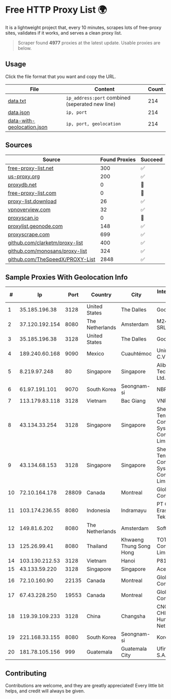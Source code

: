 
# Free HTTP Proxy List 🌍

It is a lightweight project that, every 10 minutes, scrapes lots of free-proxy sites, validates if it works, and serves a clean proxy list.


> Scraper found **4977** proxies at the latest update. Usable proxies are below.

## Usage

Click the file format that you want and copy the URL.


|File|Content|Count|
|----|-------|-----|
|[data.txt](https://raw.githubusercontent.com/themiralay/Proxy-List-World/master/data.txt)|`ip_address:port` combined (seperated new line)|214|
|[data.json](https://raw.githubusercontent.com/themiralay/Proxy-List-World/master/data.json)|`ip, port`|214|
|[data-with-geolocation.json](https://raw.githubusercontent.com/themiralay/Proxy-List-World/master/data-with-geolocation.json)|`ip, port, geolocation`|214|

## Sources

|Source|Found Proxies|Succeed|
|------|-------------|-------|
|[free-proxy-list.net](https://free-proxy-list.net)|300|✅|
|[us-proxy.org](https://www.us-proxy.org)|200|✅|
|[proxydb.net](http://proxydb.net)|0|🚫|
|[free-proxy-list.com](https://free-proxy-list.com/?page=&port=&type%5B%5D=http&type%5B%5D=https&up_time=0&search=Search)|0|🚫|
|[proxy-list.download](https://www.proxy-list.download/HTTP)|26|✅|
|[vpnoverview.com](https://vpnoverview.com/privacy/anonymous-browsing/free-proxy-servers)|32|✅|
|[proxyscan.io](https://www.proxyscan.io)|0|🚫|
|[proxylist.geonode.com](https://proxylist.geonode.com/api/proxy-list?limit=300&page=1&sort_by=lastChecked&sort_type=desc&protocols=http,https)|148|✅|
|[proxyscrape.com](https://api.proxyscrape.com/v2/?request=displayproxies&protocol=http&timeout=10000&country=all&ssl=all&anonymity=all)|699|✅|
|[github.com/clarketm/proxy-list](https://raw.githubusercontent.com/clarketm/proxy-list/master/proxy-list-raw.txt)|400|✅|
|[github.com/monosans/proxy-list](https://raw.githubusercontent.com/monosans/proxy-list/main/proxies/http.txt)|324|✅|
|[github.com/TheSpeedX/PROXY-List](https://raw.githubusercontent.com/TheSpeedX/PROXY-List/master/http.txt)|2848|✅|


## Sample Proxies With Geolocation Info

|#|Ip|Port|Country|City|Internet Service Provider|
|-|--|----|-------|----|-------------------------|
|1|35.185.196.38|3128|United States|The Dalles|Google LLC|
|2|37.120.192.154|8080|The Netherlands|Amsterdam|M247 Europe SRL|
|3|35.185.196.38|3128|United States|The Dalles|Google LLC|
|4|189.240.60.168|9090|Mexico|Cuauhtémoc|Uninet S.A. de C.V.|
|5|8.219.97.248|80|Singapore|Singapore|Alibaba (US) Technology Co., Ltd.|
|6|61.97.191.101|9070|South Korea|Seongnam-si|NBP|
|7|113.179.83.118|3128|Vietnam|Bac Giang|VNPT|
|8|43.134.33.254|3128|Singapore|Singapore|Shenzhen Tencent Computer Systems Company Limited|
|9|43.134.68.153|3128|Singapore|Singapore|Shenzhen Tencent Computer Systems Company Limited|
|10|72.10.164.178|28809|Canada|Montreal|GloboTech Communications|
|11|103.174.236.55|8080|Indonesia|Indramayu|PT Global Erasiber Teknologi|
|12|149.81.6.202|8080|The Netherlands|Amsterdam|SoftLayer|
|13|125.26.99.41|8080|Thailand|Khwaeng Thung Song Hong|TOT Public Company Limited|
|14|103.130.212.53|3128|Vietnam|Hanoi|P815|
|15|43.133.59.220|3128|Singapore|Singapore|Aceville Pte.ltd|
|16|72.10.160.90|22135|Canada|Montreal|GloboTech Communications|
|17|67.43.228.250|19553|Canada|Montreal|GloboTech Communications|
|18|119.39.109.233|3128|China|Changsha|CNC Group CHINA169 Hunan Province Network|
|19|221.168.33.155|8080|South Korea|Seongnam-si|Korea Telecom|
|20|181.78.105.156|999|Guatemala|Guatemala City|Ufinet Panama S.A.|



## Contributing

Contributions are welcome, and they are greatly appreciated! Every
little bit helps, and credit will always be given.

